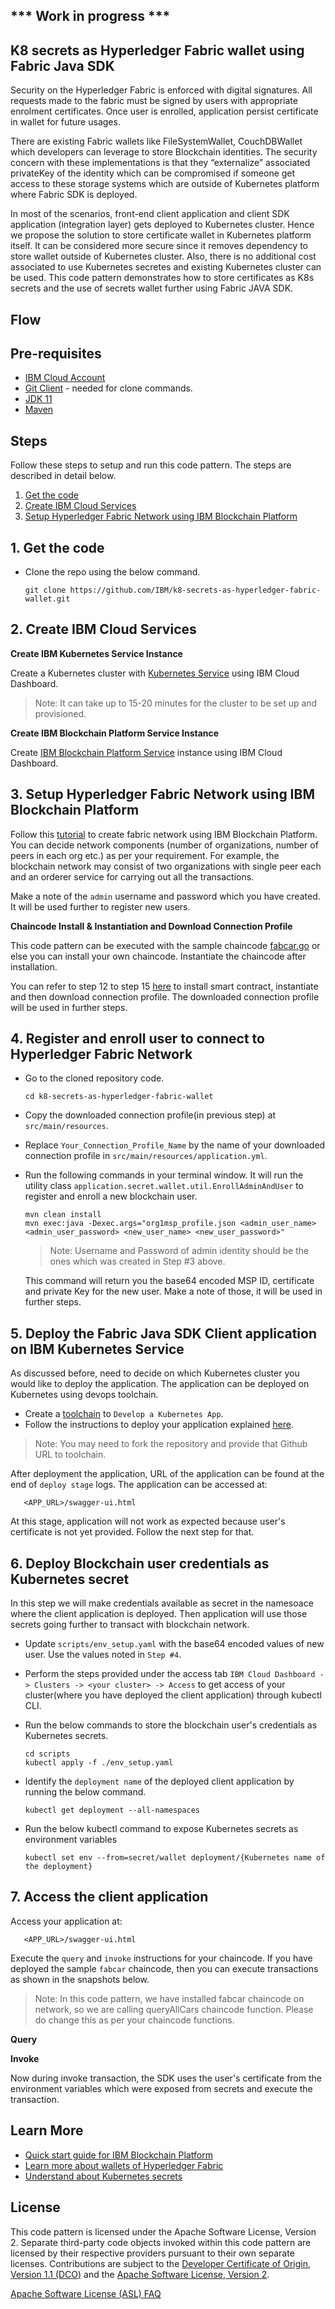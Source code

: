 ## *** Work in progress ***

## K8 secrets as Hyperledger Fabric wallet using Fabric Java SDK

Security on the Hyperledger Fabric is enforced with digital signatures. All requests made to the fabric must be signed by users with appropriate enrolment certificates. Once user is enrolled, application persist certificate in wallet for future usages.

There are existing Fabric wallets like FileSystemWallet, CouchDBWallet which developers can leverage to store Blockchain identities. The security concern with these implementations is that they “externalize” associated privateKey of the identity which can be compromised if someone get access to these storage systems which are outside of Kubernetes platform where Fabric SDK is deployed.

In most of the scenarios, front-end client application and client SDK application (integration layer) gets deployed to Kubernetes cluster. Hence we propose the solution to store certificate wallet in Kubernetes platform itself. It can be considered more secure since it removes dependency to store wallet outside of Kubernetes cluster. Also, there is no additional cost associated to use Kubernetes secretes and existing Kubernetes cluster can be used. This code pattern demonstrates how to store certificates as K8s secrets and the use of secrets wallet further using Fabric JAVA SDK.

## Flow


## Pre-requisites

* [IBM Cloud Account](https://cloud.ibm.com)
* [Git Client](https://git-scm.com/downloads) - needed for clone commands.
* [JDK 11](http://jdk.java.net/archive/)
* [Maven]()

## Steps

Follow these steps to setup and run this code pattern. The steps are described in detail below.
1. [Get the code](#1-get-the-code)
2. [Create IBM Cloud Services](#2-create-ibm-cloud-services)
3. [Setup Hyperledger Fabric Network using IBM Blockchain Platform](#3-setup-hyperledger-fabric-network-using-ibm-blockchain-platform)

## 1. Get the code

- Clone the repo using the below command.
   ```
   git clone https://github.com/IBM/k8-secrets-as-hyperledger-fabric-wallet.git
   ```
   
## 2. Create IBM Cloud Services

**Create IBM Kubernetes Service Instance**

Create a Kubernetes cluster with [Kubernetes Service](https://cloud.ibm.com/kubernetes/catalog/create) using IBM Cloud Dashboard.

  > Note: It can take up to 15-20 minutes for the cluster to be set up and provisioned.  

**Create IBM Blockchain Platform Service Instance**

Create [IBM Blockchain Platform Service](https://cloud.ibm.com/catalog/services/blockchain-platform) instance using IBM Cloud Dashboard.

## 3. Setup Hyperledger Fabric Network using IBM Blockchain Platform

Follow this [tutorial](https://developer.ibm.com/tutorials/quick-start-guide-for-ibm-blockchain-platform/) to create fabric network using IBM Blockchain Platform. You can decide network components (number of organizations, number of peers in each org etc.) as per your requirement. For example, the blockchain network may consist of two organizations with single peer each and an orderer service for carrying out all the transactions.

Make a note of the `admin` username and password which you have created. It will be used further to register new users.

**Chaincode Install & Instantiation and Download Connection Profile**

This code pattern can be executed with the sample chaincode [fabcar.go](https://github.com/hyperledger/fabric-samples/tree/release-1.4/chaincode/fabcar/go) or else you can install your own chaincode. Instantiate the chaincode after installation.

You can refer to step 12 to step 15 [here](https://developer.ibm.com/tutorials/quick-start-guide-for-ibm-blockchain-platform/) to install smart contract, instantiate and then download connection profile. The downloaded connection profile will be used in further steps.

## 4. Register and enroll user to connect to Hyperledger Fabric Network

- Go to the cloned repository code.
   ```
   cd k8-secrets-as-hyperledger-fabric-wallet
   ```
   
- Copy the downloaded connection profile(in previous step) at `src/main/resources`.

- Replace `Your_Connection_Profile_Name` by the name of your downloaded connection profile in `src/main/resources/application.yml`.

- Run the following commands in your terminal window. It will run the utility class `application.secret.wallet.util.EnrollAdminAndUser` to register and enroll a new blockchain user.

   ```
   mvn clean install
   mvn exec:java -Dexec.args="org1msp_profile.json <admin_user_name> <admin_user_password> <new_user_name> <new_user_password>"
   ```
   > Note: Username and Password of admin identity should be the ones which was created in Step #3 above.
   
   This command will return you the base64 encoded MSP ID, certificate and private Key for the new user. Make a note of those, it will be used in further steps.
   
## 5. Deploy the Fabric Java SDK Client application on IBM Kubernetes Service

As discussed before, need to decide on which Kubernetes cluster you would like to deploy the application. The application can be deployed on Kubernetes using devops toolchain.

* Create a [toolchain](https://cloud.ibm.com/devops/create) to `Develop a Kubernetes App`.
* Follow the instructions to deploy your application explained [here](https://www.ibm.com/cloud/architecture/tutorials/use-develop-kubernetes-app-toolchain?task=1).

> Note: You may need to fork the repository and provide that Github URL to toolchain.

After deployment the application, URL of the application can be found at the end of `deploy stage` logs. The application can be accessed at:

```
   <APP_URL>/swagger-ui.html
```

At this stage, application will not work as expected because user's certificate is not yet provided. Follow the next step for that.

## 6. Deploy Blockchain user credentials as Kubernetes secret

In this step we will make credentials available as secret in the namesoace where the client application is deployed. Then application will use those secrets going further to transact with blockchain network.

- Update `scripts/env_setup.yaml` with the base64 encoded values of new user. Use the values noted in `Step #4`.

- Perform the steps provided under the access tab `IBM Cloud Dashboard -> Clusters -> <your cluster> -> Access` to get access of your cluster(where you have deployed the client application) through kubectl CLI.

- Run the below commands to store the blockchain user's credentials as Kubernetes secrets.

   ```
   cd scripts
   kubectl apply -f ./env_setup.yaml
   ```

- Identify the `deployment name` of the deployed client application by running the below command.

   ```
   kubectl get deployment --all-namespaces
   ```
   
- Run the below kubectl command to expose Kubernetes secrets as environment variables

   ```
   kubectl set env --from=secret/wallet deployment/{Kubernetes name of the deployment}
   ```
   
## 7. Access the client application

Access your application at:

```
   <APP_URL>/swagger-ui.html
```

Execute the `query` and `invoke` instructions for your chaincode. If you have deployed the sample `fabcar` chaincode, then you can execute transactions as shown in the snapshots below.

> Note: In this code pattern, we have installed fabcar chaincode on network, so we are calling queryAllCars chaincode function. Please do change this as per your chaincode functions.

**Query**

**Invoke**

Now during invoke transaction, the SDK uses the user's certificate from the environment variables which were exposed from secrets and execute the transaction.


## Learn More

* [Quick start guide for IBM Blockchain Platform](https://developer.ibm.com/tutorials/quick-start-guide-for-ibm-blockchain-platform/)
* [Learn more about wallets of Hyperledger Fabric](https://hyperledger-fabric.readthedocs.io/en/release-1.4/developapps/wallet.html)
* [Understand about Kubernetes secrets](https://kubernetes.io/docs/concepts/configuration/secret/)


## License

This code pattern is licensed under the Apache Software License, Version 2. Separate third-party code objects invoked within this code pattern are licensed by their respective providers pursuant to their own separate licenses. Contributions are subject to the [Developer Certificate of Origin, Version 1.1 (DCO)](https://developercertificate.org/) and the [Apache Software License, Version 2](https://www.apache.org/licenses/LICENSE-2.0.txt).

[Apache Software License (ASL) FAQ](https://www.apache.org/foundation/license-faq.html#WhatDoesItMEAN)
